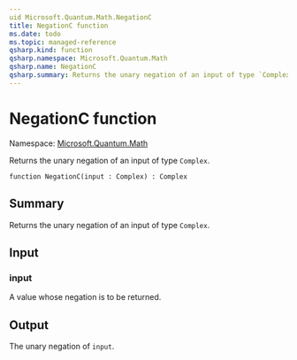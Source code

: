 ```yaml
---
uid Microsoft.Quantum.Math.NegationC
title: NegationC function
ms.date: todo
ms.topic: managed-reference
qsharp.kind: function
qsharp.namespace: Microsoft.Quantum.Math
qsharp.name: NegationC
qsharp.summary: Returns the unary negation of an input of type `Complex`.
---
```


# NegationC function

Namespace: [Microsoft.Quantum.Math](xref:Microsoft.Quantum.Math)

Returns the unary negation of an input of type `Complex`.
```qsharp
function NegationC(input : Complex) : Complex
```

## Summary
Returns the unary negation of an input of type `Complex`.

## Input
### input
A value whose negation is to be returned.

## Output
The unary negation of `input`.
